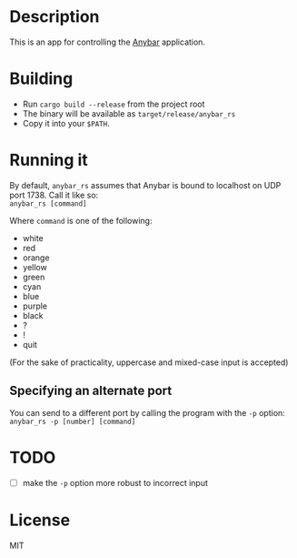 # Description
This is an app for controlling the [Anybar](https://github.com/tonsky/AnyBar) application.

# Building

- Run `cargo build --release` from the project root  
- The binary will be available as `target/release/anybar_rs`  
- Copy it into your `$PATH`.

# Running it
By default, `anybar_rs` assumes that Anybar is bound to localhost on UDP port 1738. Call it like so:  
`anybar_rs [command]`

Where `command` is one of the following:

- white
- red
- orange
- yellow
- green
- cyan
- blue
- purple
- black
- ?
- !
- quit

(For the sake of practicality, uppercase and mixed-case input is accepted)
## Specifying an alternate port
You can send to a different port by calling the program with the `-p` option:  
`anybar_rs -p [number] [command]`

# TODO

- [ ] make the `-p` option more robust to incorrect input

# License
MIT

